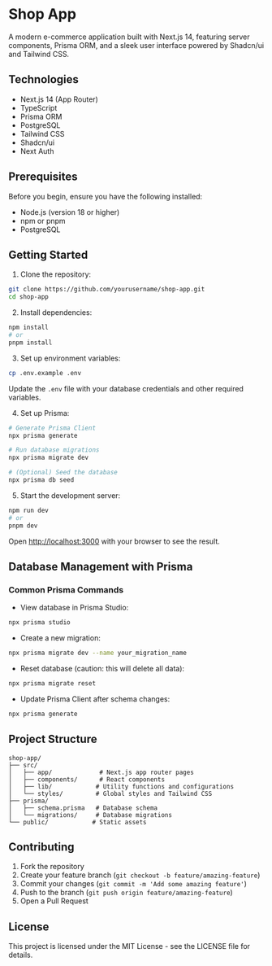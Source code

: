 # Shop App

A modern e-commerce application built with Next.js 14, featuring server components, Prisma ORM, and a sleek user interface powered by Shadcn/ui and Tailwind CSS.

## Technologies

- Next.js 14 (App Router)
- TypeScript
- Prisma ORM
- PostgreSQL
- Tailwind CSS
- Shadcn/ui
- Next Auth

## Prerequisites

Before you begin, ensure you have the following installed:
- Node.js (version 18 or higher)
- npm or pnpm
- PostgreSQL

## Getting Started

1. Clone the repository:
```bash
git clone https://github.com/yourusername/shop-app.git
cd shop-app
```

2. Install dependencies:
```bash
npm install
# or
pnpm install
```

3. Set up environment variables:
```bash
cp .env.example .env
```
Update the `.env` file with your database credentials and other required variables.

4. Set up Prisma:
```bash
# Generate Prisma Client
npx prisma generate

# Run database migrations
npx prisma migrate dev

# (Optional) Seed the database
npx prisma db seed
```

5. Start the development server:
```bash
npm run dev
# or
pnpm dev
```

Open [http://localhost:3000](http://localhost:3000) with your browser to see the result.

## Database Management with Prisma

### Common Prisma Commands

- View database in Prisma Studio:
```bash
npx prisma studio
```

- Create a new migration:
```bash
npx prisma migrate dev --name your_migration_name
```

- Reset database (caution: this will delete all data):
```bash
npx prisma migrate reset
```

- Update Prisma Client after schema changes:
```bash
npx prisma generate
```

## Project Structure

```
shop-app/
├── src/
│   ├── app/             # Next.js app router pages
│   ├── components/      # React components
│   ├── lib/            # Utility functions and configurations
│   └── styles/         # Global styles and Tailwind CSS
├── prisma/
│   ├── schema.prisma   # Database schema
│   └── migrations/     # Database migrations
└── public/            # Static assets
```

## Contributing

1. Fork the repository
2. Create your feature branch (`git checkout -b feature/amazing-feature`)
3. Commit your changes (`git commit -m 'Add some amazing feature'`)
4. Push to the branch (`git push origin feature/amazing-feature`)
5. Open a Pull Request

## License

This project is licensed under the MIT License - see the LICENSE file for details.

